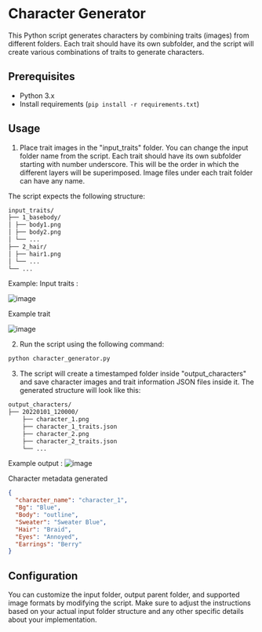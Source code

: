 # Character Generator

This Python script generates characters by combining traits (images) from different folders. Each trait should have its own subfolder, and the script will create various combinations of traits to generate characters.

## Prerequisites

- Python 3.x
- Install requirements (`pip install -r requirements.txt`)

## Usage

1. Place trait images in the "input_traits" folder. You can change the input folder name from the script. Each trait should have its own subfolder starting with number underscore. This will be the order in which the different layers will be superimposed. Image files under each trait folder can have any name. 

The script expects the following structure:

```bash
input_traits/
├── 1_basebody/
│ ├── body1.png
│ ├── body2.png
│ └── ...
├── 2_hair/
│ ├── hair1.png
│ └── ...
└── ...
```

Example: 
Input traits :

![image](https://github.com/skillersharan/Character-Generator/assets/7269794/4bf53288-6dc3-4abb-91e2-8c99179d70c3)

Example trait

![image](https://github.com/skillersharan/Character-Generator/assets/7269794/57ecb164-de3a-4967-8336-368cecafebc3)



2. Run the script using the following command:

```bash
python character_generator.py
```

3. The script will create a timestamped folder inside "output_characters" and save character images and trait information JSON files inside it. The generated structure will look like this:
```bash
output_characters/
├── 20220101_120000/
    ├── character_1.png
    ├── character_1_traits.json
    ├── character_2.png
    ├── character_2_traits.json
    └── ...
```
Example output : 
![image](https://github.com/skillersharan/Character-Generator/assets/7269794/8cc79ac5-d9a3-4930-bb6f-e5ac221cae87)

Character metadata generated
```JSON
{
  "character_name": "character_1",
  "Bg": "Blue",
  "Body": "outline",
  "Sweater": "Sweater Blue",
  "Hair": "Braid",
  "Eyes": "Annoyed",
  "Earrings": "Berry"
}
```

## Configuration
You can customize the input folder, output parent folder, and supported image formats by modifying the script. 
Make sure to adjust the instructions based on your actual input folder structure and any other specific details about your implementation.
